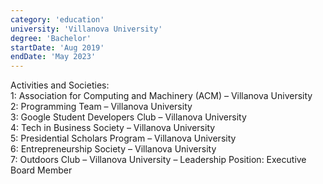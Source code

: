 ```yaml
---
category: 'education'
university: 'Villanova University'
degree: 'Bachelor'
startDate: 'Aug 2019'
endDate: 'May 2023'
---
```


Activities and Societies: <br />
1: Association for Computing and Machinery (ACM) – Villanova University <br />
2: Programming Team – Villanova University <br />
3: Google Student Developers Club – Villanova University <br />
4: Tech in Business Society – Villanova University <br />
5: Presidential Scholars Program – Villanova University <br />
6: Entrepreneurship Society – Villanova University <br />
7: Outdoors Club – Villanova University – Leadership Position: Executive Board Member